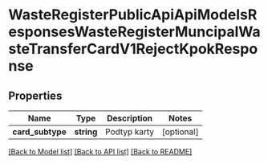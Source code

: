 # WasteRegisterPublicApiApiModelsResponsesWasteRegisterMuncipalWasteTransferCardV1RejectKpokResponse

## Properties
Name | Type | Description | Notes
------------ | ------------- | ------------- | -------------
**card_subtype** | **string** | Podtyp karty | [optional] 

[[Back to Model list]](../README.md#documentation-for-models) [[Back to API list]](../README.md#documentation-for-api-endpoints) [[Back to README]](../README.md)


